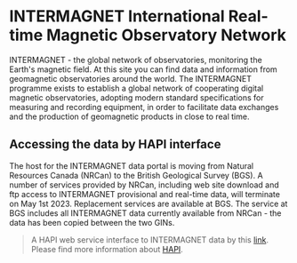 <!-- 
Author(s): Shibaji Chakraborty, Xueling Shi

Disclaimer:
SCUBAS is under the MIT license found in the root directory LICENSE.md 
Everyone is permitted to copy and distribute verbatim copies of this license 
document.

This version of the MIT Public License incorporates the terms
and conditions of MIT General Public License.
-->
# INTERMAGNET International Real-time Magnetic Observatory Network
INTERMAGNET - the global network of observatories, monitoring the Earth's magnetic field. At this site you can find data and information from geomagnetic observatories around the world. The INTERMAGNET programme exists to establish a global network of cooperating digital magnetic observatories, adopting modern standard specifications for measuring and recording equipment, in order to facilitate data exchanges and the production of geomagnetic products in close to real time.

## Accessing the data by HAPI interface
The host for the INTERMAGNET data portal is moving from Natural Resources Canada (NRCan) to the British Geological Survey (BGS). A number of services provided by NRCan, including web site download and ftp access to INTERMAGNET provisional and real-time data, will terminate on May 1st 2023. Replacement services are available at BGS. The service at BGS includes all INTERMAGNET data currently available from NRCan - the data has been copied between the two GINs.

> A HAPI web service interface to INTERMAGNET data by this [link](https://imag-data.bgs.ac.uk/GIN_V1/hapi). Please find more information about [HAPI](https://hapi-server.github.io).

